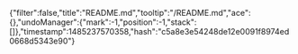 {"filter":false,"title":"README.md","tooltip":"/README.md","ace":{},"undoManager":{"mark":-1,"position":-1,"stack":[]},"timestamp":1485237570358,"hash":"c5a8e3e54248de12e0091f8974ed0668d5343e90"}